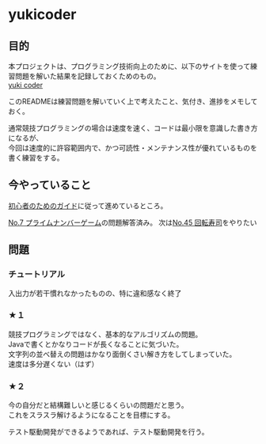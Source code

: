 # yukicoder

## 目的
本プロジェクトは、プログラミング技術向上のために、以下のサイトを使って練習問題を解いた結果を記録しておくためのもの。  
[yuki coder](https://yukicoder.me/)

このREADMEは練習問題を解いていく上で考えたこと、気付き、進捗をメモしておく。  

通常競技プログラミングの場合は速度を速く、コードは最小限を意識した書き方になるが、  
今回は速度的に許容範囲内で、かつ可読性・メンテナンス性が優れているものを書く練習をする。  

## 今やっていること
[初心者のためのガイド](https://yukicoder.me/wiki/guide)に従って進めているところ。  

[No.7 プライムナンバーゲーム](https://yukicoder.me/problems/no/7)の問題解答済み。
次は[No.45 回転寿司](https://yukicoder.me/problems/78)をやりたい

## 問題
### チュートリアル
入出力が若干慣れなかったものの、特に違和感なく終了

### ★１
競技プログラミングではなく、基本的なアルゴリズムの問題。  
Javaで書くとかなりコードが長くなることに気づいた。  
文字列の並べ替えの問題はかなり面倒くさい解き方をしてしまっていた。  
速度は多分遅くない（はず）  

### ★２
今の自分だと結構難しいと感じるくらいの問題だと思う。  
これをスラスラ解けるようになることを目標にする。

テスト駆動開発ができるようであれば、テスト駆動開発を行う。
